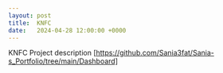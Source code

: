 ```yaml
---
layout: post
title:  KNFC
date:   2024-04-28 12:00:00 +0000
---
```


KNFC Project description
[https://github.com/Sania3fat/Sania-s_Portfolio/tree/main/Dashboard]
